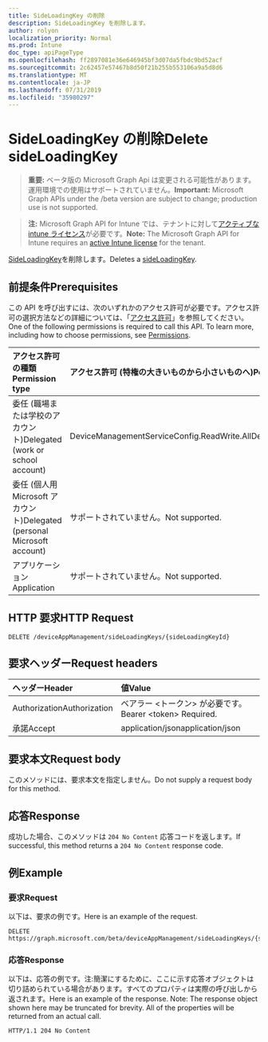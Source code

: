 ```yaml
---
title: SideLoadingKey の削除
description: SideLoadingKey を削除します。
author: rolyon
localization_priority: Normal
ms.prod: Intune
doc_type: apiPageType
ms.openlocfilehash: ff2897081e36e646945bf3d07da5fbdc9bd52acf
ms.sourcegitcommit: 2c62457e57467b8d50f21b255b553106a9a5d8d6
ms.translationtype: MT
ms.contentlocale: ja-JP
ms.lasthandoff: 07/31/2019
ms.locfileid: "35980297"
---
```

# <a name="delete-sideloadingkey"></a><span data-ttu-id="5f132-103">SideLoadingKey の削除</span><span class="sxs-lookup"><span data-stu-id="5f132-103">Delete sideLoadingKey</span></span>

> <span data-ttu-id="5f132-104">**重要:** ベータ版の Microsoft Graph Api は変更される可能性があります。運用環境での使用はサポートされていません。</span><span class="sxs-lookup"><span data-stu-id="5f132-104">**Important:** Microsoft Graph APIs under the /beta version are subject to change; production use is not supported.</span></span>

> <span data-ttu-id="5f132-105">**注:** Microsoft Graph API for Intune では、テナントに対して[アクティブな intune ライセンス](https://go.microsoft.com/fwlink/?linkid=839381)が必要です。</span><span class="sxs-lookup"><span data-stu-id="5f132-105">**Note:** The Microsoft Graph API for Intune requires an [active Intune license](https://go.microsoft.com/fwlink/?linkid=839381) for the tenant.</span></span>

<span data-ttu-id="5f132-106">[SideLoadingKey](../resources/intune-onboarding-sideloadingkey.md)を削除します。</span><span class="sxs-lookup"><span data-stu-id="5f132-106">Deletes a [sideLoadingKey](../resources/intune-onboarding-sideloadingkey.md).</span></span>

## <a name="prerequisites"></a><span data-ttu-id="5f132-107">前提条件</span><span class="sxs-lookup"><span data-stu-id="5f132-107">Prerequisites</span></span>
<span data-ttu-id="5f132-p101">この API を呼び出すには、次のいずれかのアクセス許可が必要です。アクセス許可の選択方法などの詳細については、「[アクセス許可](/graph/permissions-reference)」を参照してください。</span><span class="sxs-lookup"><span data-stu-id="5f132-p101">One of the following permissions is required to call this API. To learn more, including how to choose permissions, see [Permissions](/graph/permissions-reference).</span></span>

|<span data-ttu-id="5f132-110">アクセス許可の種類</span><span class="sxs-lookup"><span data-stu-id="5f132-110">Permission type</span></span>|<span data-ttu-id="5f132-111">アクセス許可 (特権の大きいものから小さいものへ)</span><span class="sxs-lookup"><span data-stu-id="5f132-111">Permissions (from most to least privileged)</span></span>|
|:---|:---|
|<span data-ttu-id="5f132-112">委任 (職場または学校のアカウント)</span><span class="sxs-lookup"><span data-stu-id="5f132-112">Delegated (work or school account)</span></span>|<span data-ttu-id="5f132-113">DeviceManagementServiceConfig.ReadWrite.All</span><span class="sxs-lookup"><span data-stu-id="5f132-113">DeviceManagementServiceConfig.ReadWrite.All</span></span>|
|<span data-ttu-id="5f132-114">委任 (個人用 Microsoft アカウント)</span><span class="sxs-lookup"><span data-stu-id="5f132-114">Delegated (personal Microsoft account)</span></span>|<span data-ttu-id="5f132-115">サポートされていません。</span><span class="sxs-lookup"><span data-stu-id="5f132-115">Not supported.</span></span>|
|<span data-ttu-id="5f132-116">アプリケーション</span><span class="sxs-lookup"><span data-stu-id="5f132-116">Application</span></span>|<span data-ttu-id="5f132-117">サポートされていません。</span><span class="sxs-lookup"><span data-stu-id="5f132-117">Not supported.</span></span>|

## <a name="http-request"></a><span data-ttu-id="5f132-118">HTTP 要求</span><span class="sxs-lookup"><span data-stu-id="5f132-118">HTTP Request</span></span>
<!-- {
  "blockType": "ignored"
}
-->
``` http
DELETE /deviceAppManagement/sideLoadingKeys/{sideLoadingKeyId}
```

## <a name="request-headers"></a><span data-ttu-id="5f132-119">要求ヘッダー</span><span class="sxs-lookup"><span data-stu-id="5f132-119">Request headers</span></span>
|<span data-ttu-id="5f132-120">ヘッダー</span><span class="sxs-lookup"><span data-stu-id="5f132-120">Header</span></span>|<span data-ttu-id="5f132-121">値</span><span class="sxs-lookup"><span data-stu-id="5f132-121">Value</span></span>|
|:---|:---|
|<span data-ttu-id="5f132-122">Authorization</span><span class="sxs-lookup"><span data-stu-id="5f132-122">Authorization</span></span>|<span data-ttu-id="5f132-123">ベアラー &lt;トークン&gt; が必要です。</span><span class="sxs-lookup"><span data-stu-id="5f132-123">Bearer &lt;token&gt; Required.</span></span>|
|<span data-ttu-id="5f132-124">承諾</span><span class="sxs-lookup"><span data-stu-id="5f132-124">Accept</span></span>|<span data-ttu-id="5f132-125">application/json</span><span class="sxs-lookup"><span data-stu-id="5f132-125">application/json</span></span>|

## <a name="request-body"></a><span data-ttu-id="5f132-126">要求本文</span><span class="sxs-lookup"><span data-stu-id="5f132-126">Request body</span></span>
<span data-ttu-id="5f132-127">このメソッドには、要求本文を指定しません。</span><span class="sxs-lookup"><span data-stu-id="5f132-127">Do not supply a request body for this method.</span></span>

## <a name="response"></a><span data-ttu-id="5f132-128">応答</span><span class="sxs-lookup"><span data-stu-id="5f132-128">Response</span></span>
<span data-ttu-id="5f132-129">成功した場合、このメソッドは `204 No Content` 応答コードを返します。</span><span class="sxs-lookup"><span data-stu-id="5f132-129">If successful, this method returns a `204 No Content` response code.</span></span>

## <a name="example"></a><span data-ttu-id="5f132-130">例</span><span class="sxs-lookup"><span data-stu-id="5f132-130">Example</span></span>

### <a name="request"></a><span data-ttu-id="5f132-131">要求</span><span class="sxs-lookup"><span data-stu-id="5f132-131">Request</span></span>
<span data-ttu-id="5f132-132">以下は、要求の例です。</span><span class="sxs-lookup"><span data-stu-id="5f132-132">Here is an example of the request.</span></span>
``` http
DELETE https://graph.microsoft.com/beta/deviceAppManagement/sideLoadingKeys/{sideLoadingKeyId}
```

### <a name="response"></a><span data-ttu-id="5f132-133">応答</span><span class="sxs-lookup"><span data-stu-id="5f132-133">Response</span></span>
<span data-ttu-id="5f132-p102">以下は、応答の例です。注:簡潔にするために、ここに示す応答オブジェクトは切り詰められている場合があります。すべてのプロパティは実際の呼び出しから返されます。</span><span class="sxs-lookup"><span data-stu-id="5f132-p102">Here is an example of the response. Note: The response object shown here may be truncated for brevity. All of the properties will be returned from an actual call.</span></span>
``` http
HTTP/1.1 204 No Content
```





